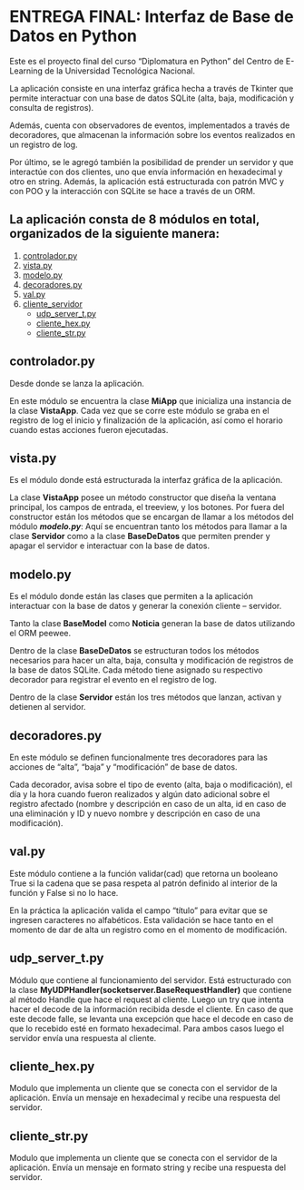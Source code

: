 # ENTREGA FINAL: Interfaz de Base de Datos en Python

Este es el proyecto final del curso “Diplomatura en Python” del Centro de E-Learning de la Universidad Tecnológica Nacional.


La aplicación consiste en una interfaz gráfica hecha a través de Tkinter que permite interactuar con una base de datos SQLite (alta, baja, modificación y consulta de registros).

Además, cuenta con observadores de eventos, implementados a través de decoradores, que almacenan la información sobre los eventos realizados en un registro de log.

Por último, se le agregó también la posibilidad de prender un servidor y que interactúe con dos clientes, uno que envía información en hexadecimal y otro en string. Además, la aplicación está estructurada con patrón MVC y con POO y la interacción con SQLite se hace a través de un ORM.

## La aplicación consta de 8 módulos en total, organizados de la siguiente manera:

1.	[controlador.py](#controlador.py)
2.	[vista.py](#vista.py)
3.	[modelo.py](#modelo.py)
4.	[decoradores.py](#decoradores.py)
5.	[val.py](#val.py)
6.	[cliente_servidor](#cliente_servidor)
    - [udp_server_t.py](#udp_server_t.py)
    - [cliente_hex.py](#cliente_hex.py)
    - [cliente_str.py](#cliente_str.py)

## controlador.py

Desde donde se lanza la aplicación.

En este módulo se encuentra la clase **MiApp** que inicializa una instancia de la clase **VistaApp**.
Cada vez que se corre este módulo se graba en el registro de log el inicio y finalización de la aplicación, así como el horario cuando estas acciones fueron ejecutadas.

## vista.py

Es el módulo donde está estructurada la interfaz gráfica de la aplicación.

La clase **VistaApp** posee un método constructor que diseña la ventana principal, los campos de entrada, el treeview, y los botones.
Por fuera del constructor están los métodos que se encargan de llamar a los métodos del módulo ***modelo.py***: Aquí se encuentran tanto los métodos para llamar a la clase **Servidor** como a la clase **BaseDeDatos** que permiten prender y apagar el servidor e interactuar con la base de datos.

## modelo.py

Es el módulo donde están las clases que permiten a la aplicación interactuar con la base de datos y generar la conexión cliente – servidor.

Tanto la clase **BaseModel** como **Noticia** generan la base de datos utilizando el ORM peewee.

Dentro de la clase **BaseDeDatos** se estructuran todos los métodos necesarios para hacer un alta, baja, consulta y modificación de registros de la base de datos SQLite. Cada método tiene asignado su respectivo decorador para registrar el evento en el registro de log.

Dentro de la clase **Servidor** están los tres métodos que lanzan, activan y detienen al servidor.

## decoradores.py

En este módulo se definen funcionalmente tres decoradores para las acciones de “alta”, “baja” y “modificación” de base de datos.

Cada decorador, avisa sobre el tipo de evento (alta, baja o modificación), el día y la hora cuando fueron realizados y algún dato adicional sobre el registro afectado (nombre y descripción en caso de un alta, id en caso de una eliminación y ID y nuevo nombre y descripción en caso de una modificación).

## val.py

Este módulo contiene a la función validar(cad) que retorna un booleano True si la cadena que se pasa respeta al patrón definido al interior de la función y False si no lo hace.

En la práctica la aplicación valida el campo “título” para evitar que se ingresen caracteres no alfabéticos. Esta validación se hace tanto en el momento de dar de alta un registro como en el momento de modificación.

## udp_server_t.py

Módulo que contiene al funcionamiento del servidor. Está estructurado con la clase **MyUDPHandler(socketserver.BaseRequestHandler)** que contiene al método Handle que hace el request al cliente.
Luego un try que intenta hacer el decode de la información recibida desde el cliente.
En caso de que este decode falle, se levanta una excepción que hace el decode en caso de que lo recebido esté en formato hexadecimal.
Para ambos casos luego el servidor envía una respuesta al cliente.

## cliente_hex.py

Modulo que implementa un cliente que se conecta con el servidor de la aplicación. Envía un mensaje en hexadecimal y recibe una respuesta del servidor.

## cliente_str.py

Modulo que implementa un cliente que se conecta con el servidor de la aplicación. Envía un mensaje en formato string y recibe una respuesta del servidor.